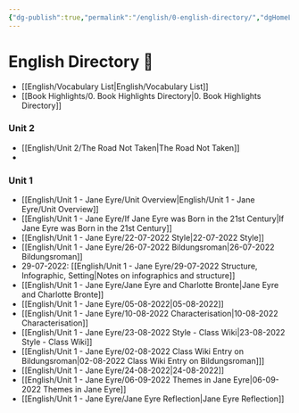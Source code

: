 ```yaml
---
{"dg-publish":true,"permalink":"/english/0-english-directory/","dgHomeLink":true,"dgPassFrontmatter":false}
---
```


# English Directory 🧭

- [[English/Vocabulary List|English/Vocabulary List]]
- [[Book Highlights/0. Book Highlights Directory|0. Book Highlights Directory]]

### Unit 2
- [[English/Unit 2/The Road Not Taken|The Road Not Taken]]
- 

### Unit 1
- [[English/Unit 1 - Jane Eyre/Unit Overview|English/Unit 1 - Jane Eyre/Unit Overview]]
- [[English/Unit 1 - Jane Eyre/If Jane Eyre was Born in the 21st Century|If Jane Eyre was Born in the 21st Century]] 
- [[English/Unit 1 - Jane Eyre/22-07-2022 Style|22-07-2022 Style]]
- [[English/Unit 1 - Jane Eyre/26-07-2022 Bildungsroman|26-07-2022 Bildungsroman]]
- 29-07-2022: [[English/Unit 1 - Jane Eyre/29-07-2022 Structure, Infographic, Setting|Notes on infographics and structure]] 
- [[English/Unit 1 - Jane Eyre/Jane Eyre and Charlotte Bronte|Jane Eyre and Charlotte Bronte]]
- [[English/Unit 1 - Jane Eyre/05-08-2022|05-08-2022]]
- [[English/Unit 1 - Jane Eyre/10-08-2022 Characterisation|10-08-2022 Characterisation]]
- [[English/Unit 1 - Jane Eyre/23-08-2022 Style - Class Wiki|23-08-2022 Style - Class Wiki]]
- [[English/Unit 1 - Jane Eyre/02-08-2022 Class Wiki Entry on Bildungsroman|02-08-2022 Class Wiki Entry on Bildungsroman]]]
- [[English/Unit 1 - Jane Eyre/24-08-2022|24-08-2022]]
- [[English/Unit 1 - Jane Eyre/06-09-2022 Themes in Jane Eyre|06-09-2022 Themes in Jane Eyre]]
- [[English/Unit 1 - Jane Eyre/Jane Eyre Reflection|Jane Eyre Reflection]]
